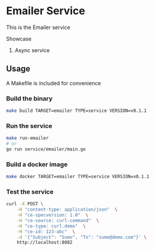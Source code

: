 # Emailer Service

This is the Emailer service

Showcase

1. Async service

## Usage

A Makefile is included for convenience

### Build the binary

```bash
make build TARGET=emailer TYPE=service VERSION=v0.1.1
```

### Run the service

```bash
make run-emailer
# or
go run service/emailer/main.go
```

### Build a docker image

```bash
make docker TARGET=emailer TYPE=service VERSION=v0.1.1
```

### Test the service

```bash
curl -X POST \
    -H "content-type: application/json"  \
    -H "ce-specversion: 1.0"  \
    -H "ce-source: curl-command"  \
    -H "ce-type: curl.demo"  \
    -H "ce-id: 123-abc"  \
    -d '{"Subject": "Sumo", "To": "sumo@demo.com"}' \
    http://localhost:8082
```
